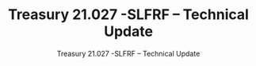 ---
layout: resources-landing
title: "Treasury 21.027 -SLFRF &ndash; Technical Update"
subtitle: "Treasury 21.027 -SLFRF &ndash; Technical Update"
doc-link: ../assets/files/21.027 Treasury SLFRF Technical Update - Final  04 04 22.pdf
filters: federal-financial-assistance compliance-supplement 2021
fiscal_year: 2021
---
